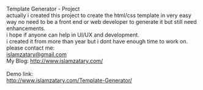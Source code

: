Template Generator - Project <br />
actually i created this project to create the html/css template in very easy way no need to be a front end or web developer to generate it but still need enhancements.
<br />
i hope if anyone can help in UI/UX and development.
<br />
i created it from more than year but i dont have enough time to work on. <br />
please contact me:<br />
islamzatary@gmail.com
<br />
My Blog: http://www.islamzatary.com/<br /><br /> 
Demo link:<br /> 
http://www.islamzatary.com/Template-Generator/



